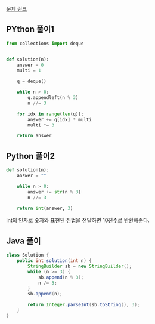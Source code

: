 [문제 링크](https://programmers.co.kr/learn/courses/30/lessons/68935)


## PYthon 풀이1
```python
from collections import deque


def solution(n):
    answer = 0
    multi = 1

    q = deque()

    while n > 0:
        q.appendleft(n % 3)
        n //= 3

    for idx in range(len(q)):
        answer += q[idx] * multi
        multi *= 3

    return answer
```


## Python 풀이2
```python
def solution(n):
    answer = ""

    while n > 0:
        answer += str(n % 3)
        n //= 3

    return int(answer, 3)
```
int의 인자로 숫자와 표현된 진법을 전달하면 10진수로 반환해준다.

## Java 풀이
```java
class Solution {
    public int solution(int n) {
        StringBuilder sb = new StringBuilder();
        while (n >= 3) {
            sb.append(n % 3);
            n /= 3;
        }
        sb.append(n);

        return Integer.parseInt(sb.toString(), 3);
    }
}
```